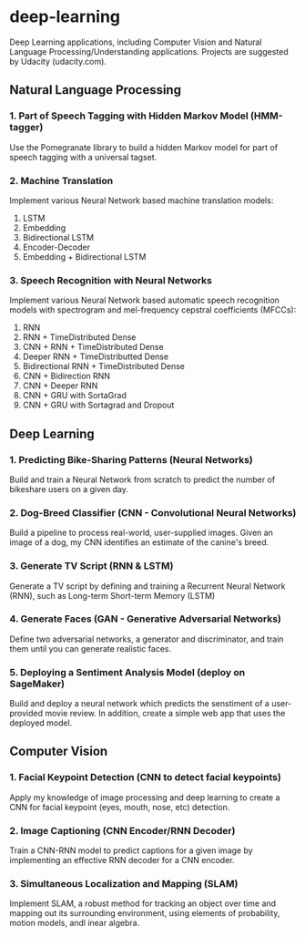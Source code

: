 # deep-learning
Deep Learning applications, including Computer Vision and Natural Language Processing/Understanding applications. Projects are suggested by Udacity (udacity.com).

## Natural Language Processing

### 1. Part of Speech Tagging with Hidden Markov Model (HMM-tagger)
Use the Pomegranate library to build a hidden Markov model for part of speech tagging with a universal tagset.

### 2. Machine Translation
Implement various Neural Network based machine translation models:

1. LSTM
2. Embedding
3. Bidirectional LSTM
4. Encoder-Decoder
5. Embedding + Bidirectional LSTM 

### 3. Speech Recognition with Neural Networks
Implement various Neural Network based automatic speech recognition models with spectrogram and mel-frequency cepstral coefficients (MFCCs):

1. RNN
2. RNN + TimeDistributed Dense
3. CNN + RNN + TimeDistributed Dense
4. Deeper RNN + TimeDistributted Dense
5. Bidirectional RNN + TimeDistributed Dense
6. CNN + Bidirection RNN
7. CNN + Deeper RNN
8. CNN + GRU with SortaGrad
9. CNN + GRU with Sortagrad and Dropout

## Deep Learning

### 1. Predicting Bike-Sharing Patterns (Neural Networks)
Build and train a Neural Network from scratch to predict the number of bikeshare users on a given day.

### 2. Dog-Breed Classifier (CNN - Convolutional Neural Networks)
Build a pipeline to process real-world, user-supplied images. Given an image of a dog, my CNN identifies an estimate of the canine's breed.

### 3. Generate TV Script (RNN & LSTM)
Generate a TV script by defining and training a Recurrent Neural Network (RNN), such as Long-term Short-term Memory (LSTM)

### 4. Generate Faces (GAN - Generative Adversarial Networks)
Define two adversarial networks, a generator and discriminator, and train them until you can generate realistic faces.

### 5. Deploying a Sentiment Analysis Model (deploy on SageMaker)
Build and deploy a neural network which predicts the senstiment of a user-provided movie review. In addition, create a simple web app that uses the deployed model. 

## Computer Vision

### 1. Facial Keypoint Detection (CNN to detect facial keypoints)
Apply my knowledge of image processing and deep learning to create a CNN for facial keypoint (eyes, mouth, nose, etc) detection.

### 2. Image Captioning (CNN Encoder/RNN Decoder)
Train a CNN-RNN model to predict captions for a given image by implementing an effective RNN decoder for a CNN encoder.

### 3. Simultaneous Localization and Mapping (SLAM)
Implement SLAM, a robust method for tracking an object over time and mapping out its surrounding environment, using elements of probability, motion models, andl inear algebra.
